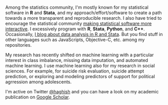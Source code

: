Among the statistics community, I'm mostly known for my statistical software in __R__ and __Stata__, and my approach/effort/software to create a path towards a more transparent and reproducible research. I also have tried to encourage the statistical community [making statistical software more interactive](https://journals.sagepub.com/doi/full/10.1177/1536867X19830891). I excessively program with __R__, __Stata__, __Python__, and __C++__. Occasionally, [I blog about data analysis in R and Stata](http://www.haghish.com/home.php). But you find stuff in other languages such as JavaScripts, Objective-C, etc. among my repositories. 

My research has recently shifted on machine learning with a particular interest in class imbalance, missing data imputation, and automated machine learning. I use machine learning also for my research in social sciences. For example, for suicide risk evaluation, suicide attempt prediction, or exploring and modeling predictors of support for political agrression among adolescents. 

I'm active on Twitter [@haghish](https://twitter.com/Haghish) and you can have a look on my academic publication on [Google Scholar](https://scholar.google.com/citations?user=BtsIku0AAAAJ&hl=en). 

